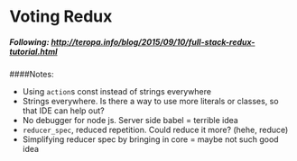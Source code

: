 # Voting Redux

##### Following: http://teropa.info/blog/2015/09/10/full-stack-redux-tutorial.html

####Notes:

- Using `action`s const instead of strings everywhere
- Strings everywhere. Is there a way to use more literals or classes, so that IDE can help out?
- No debugger for node js. Server side babel = terrible idea
- `reducer_spec`, reduced repetition. Could reduce it more? (hehe, reduce) 
- Simplifying reducer spec by bringing in core = maybe not such good idea